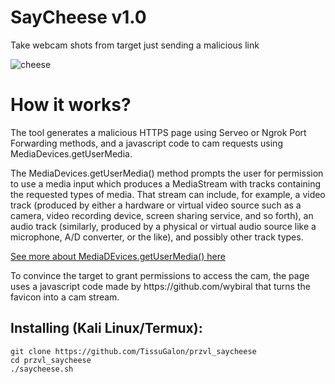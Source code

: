 # SayCheese v1.0

Take webcam shots from target just sending a malicious link

![cheese](https://user-images.githubusercontent.com/34893261/56869077-e5714d80-69d1-11e9-8ce2-29a254021890.jpg)

# How it works?

<p>The tool generates a malicious HTTPS page using Serveo or Ngrok Port Forwarding methods, and a javascript code to cam requests using MediaDevices.getUserMedia. </p>

<p>The MediaDevices.getUserMedia() method prompts the user for permission to use a media input which produces a MediaStream with tracks containing the requested types of media. That stream can include, for example, a video track (produced by either a hardware or virtual video source such as a camera, video recording device, screen sharing service, and so forth), an audio track (similarly, produced by a physical or virtual audio source like a microphone, A/D converter, or the like), and possibly other track types. </p>

[See more about MediaDEvices.getUserMedia() here](https://developer.mozilla.org/en-US/docs/Web/API/MediaDevices/getUserMedia)

<p> To convince the target to grant permissions to access the cam, the page uses a javascript code made by https://github.com/wybiral that turns the favicon into a cam stream.</p>

## Installing (Kali Linux/Termux):

```
git clone https://github.com/TissuGalon/przvl_saycheese
cd przvl_saycheese
./saycheese.sh
```
